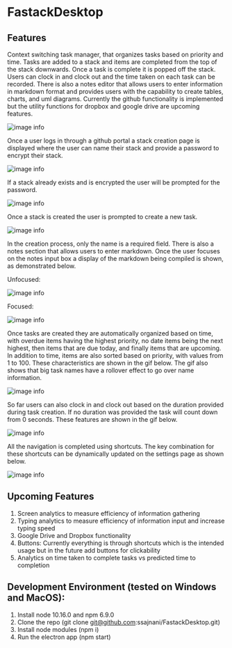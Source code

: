 # FastackDesktop

## Features

Context switching task manager, that organizes tasks based on priority and time. Tasks are added to a stack and items are completed from the top of the stack downwards. Once a task is complete it is popped off the stack. Users can clock in and clock out and the time taken on each task can be recorded. There is also a notes editor that allows users to enter information in markdown format and provides users with the capability to create tables, charts, and uml diagrams. Currently the github functionality is implemented but the utility functions for dropbox and google drive are upcoming features. 

![image info](https://raw.githubusercontent.com/ssajnani/FastackDesktop/master/demo/fastack_main.PNG)

Once a user logs in through a github portal a stack creation page is displayed where the user can name their stack and provide a password to encrypt their stack.

![image info](https://raw.githubusercontent.com/ssajnani/FastackDesktop/master/demo/stack_creation.PNG)

If a stack already exists and is encrypted the user will be prompted for the password.

![image info](https://raw.githubusercontent.com/ssajnani/FastackDesktop/master/demo/enter_password.PNG)

Once a stack is created the user is prompted to create a new task.

![image info](https://raw.githubusercontent.com/ssajnani/FastackDesktop/master/demo/new_task.PNG)

In the creation process, only the name is a required field. There is also a notes section that allows users to enter markdown. Once the user focuses on the notes input box a display of the markdown being compiled is shown, as demonstrated below.

Unfocused:

![image info](https://raw.githubusercontent.com/ssajnani/FastackDesktop/master/demo/notes_closed.PNG)

Focused:

![image info](https://raw.githubusercontent.com/ssajnani/FastackDesktop/master/demo/notes_open.PNG)

Once tasks are created they are automatically organized based on time, with overdue items having the highest priority, no date items being the next highest, then items that are due today, and finally items that are upcoming. In addition to time, items are also sorted based on priority, with values from 1 to 100. These characteristics are shown in the gif below. The gif also shows that big task names have a rollover effect to go over name information.

![image info](https://raw.githubusercontent.com/ssajnani/FastackDesktop/master/demo/fastack_rollover.gif)

So far users can also clock in and clock out based on the duration provided during task creation. If no duration was provided the task will count down from 0 seconds. These features are shown in the gif below.

![image info](https://raw.githubusercontent.com/ssajnani/FastackDesktop/master/demo/clockin_clockout.gif)

All the navigation is completed using shortcuts. The key combination for these shortcuts can be dynamically updated on the settings page as shown below.

![image info](https://raw.githubusercontent.com/ssajnani/FastackDesktop/master/demo/settings.gif)

## Upcoming Features

1) Screen analytics to measure efficiency of information gathering
2) Typing analytics to measure efficiency of information input and increase typing speed
3) Google Drive and Dropbox functionality
4) Buttons: Currently everything is through shortcuts which is the intended usage but in the future add buttons for clickability
5) Analytics on time taken to complete tasks vs predicted time to completion

## Development Environment (tested on Windows and MacOS):

1) Install node 10.16.0 and npm 6.9.0
2) Clone the repo (git clone git@github.com:ssajnani/FastackDesktop.git)
3) Install node modules (npm i)
4) Run the electron app (npm start)
